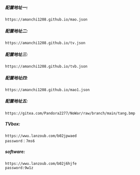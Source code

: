 ##### 配置地址一:
```
https://amanchi1208.github.io/mao.json
```

##### 配置地址二:
```
https://amanchi1208.github.io/tv.json
```

##### 配置地址三:
```
https://amanchi1208.github.io/tvb.json
```

##### 配置地址四:
```
https://amanchi1208.github.io/mao1.json
```
##### 配置地址五:
```
https://gitea.com/Pandora2277/NoWar/raw/branch/main/tang.bmp
```

##### TVbox:
```
https://wwu.lanzoub.com/b02jpwaed
password：7ms6
```
##### software:
```
https://wwu.lanzoub.com/b02j6hjfe
password:9w1z
```
